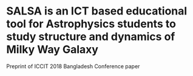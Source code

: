 # SALSA is an ICT based educational tool for Astrophysics students to study structure and dynamics of Milky Way Galaxy

Preprint of ICCIT 2018 Bangladesh Conference paper 
